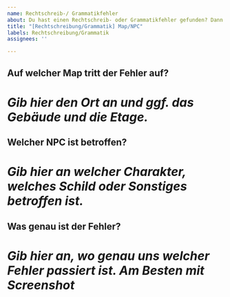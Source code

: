 ```yaml
---
name: Rechtschreib-/ Grammatikfehler
about: Du hast einen Rechtschreib- oder Grammatikfehler gefunden? Dann poste ihn hier!
title: "[Rechtschreibung/Grammatik] Map/NPC"
labels: Rechtschreibung/Grammatik
assignees: ''

---
```


## **Auf welcher Map tritt der Fehler auf?**
# *Gib hier den Ort an und ggf. das Gebäude und die Etage.*

## **Welcher NPC ist betroffen?**
# *Gib hier an welcher Charakter, welches Schild oder Sonstiges betroffen ist.*

## **Was genau ist der Fehler?**
# *Gib hier an, wo genau uns welcher Fehler passiert ist. Am Besten mit Screenshot*
